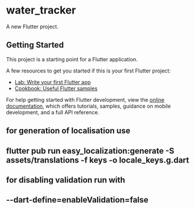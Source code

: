 # water_tracker

A new Flutter project.

## Getting Started

This project is a starting point for a Flutter application.

A few resources to get you started if this is your first Flutter project:

- [Lab: Write your first Flutter app](https://docs.flutter.dev/get-started/codelab)
- [Cookbook: Useful Flutter samples](https://docs.flutter.dev/cookbook)

For help getting started with Flutter development, view the
[online documentation](https://docs.flutter.dev/), which offers tutorials,
samples, guidance on mobile development, and a full API reference.

## for generation of localisation use 
## flutter pub run easy_localization:generate -S assets/translations -f keys -o locale_keys.g.dart

## for disabling validation run with
## --dart-define=enableValidation=false